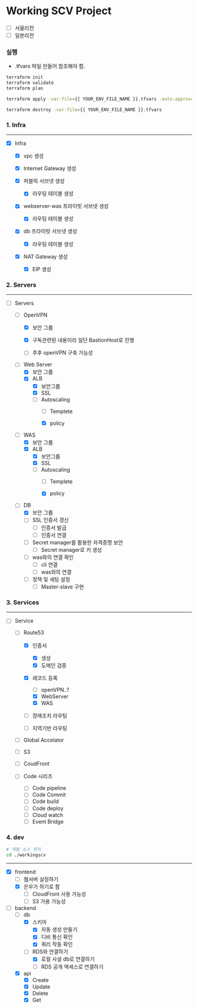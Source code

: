 # Working SCV Project

- [ ] 서울리전
- [ ] 일본리전

### 실행
- .tfvars 파일 만들어 참조해야 함.
```sh
terraform init
terraform validate
terraform plan

terraform apply -var-file={{ YOUR_ENV_FILE_NAME }}.tfvars -auto-approve

terraform destroy -var-file={{ YOUR_ENV_FILE_NAME }}.tfvars
```

### 1. Infra
---
- [x] Infra


  - [x] vpc 생성


  - [x] Internet Gateway 생성


  - [x] 퍼블릭 서브넷 생성
    - [x] 라우팅 테이블 생성


  - [x] webserver-was 프라이빗 서브넷 생성
    - [x] 라우팅 테이블 생성


  - [x] db 프라이빗 서브넷 생성
    - [x] 라우팅 테이블 생성


  - [x] NAT Gateway 생성
    - [x] EIP 생성

### 2. Servers
---
- [ ] Servers


  - [ ] OpenVPN
    - [x] 보안 그룹
    - [x] 구독관련된 내용이라 일단 BastionHost로 진행
    - [ ] 추후 openVPN 구축 가능성


  - [ ] Web Server
    - [x] 보안 그룹
    - [x] ALB
        - [x] 보안그룹
        - [x] SSL
        - [ ] Autoscaling
            - [ ] Templete
            - [x] policy


  - [ ] WAS
    - [x] 보안 그룹 
    - [x] ALB
        - [x] 보안그룹
        - [x] SSL
        - [ ] Autoscaling
            - [ ] Templete
            - [x] policy


  - [ ] DB
    - [x] 보안 그룹
    - [ ] SSL 인증서 갱신
      - [ ] 인증서 발급
      - [ ] 인증서 연결
    - [ ] Secret manager를 활용한 자격증명 보안
      - [ ] Secret manager로 키 생성
    - [ ] was와의 연결 확인
      - [ ] cli 연결
      - [ ] was와의 연결
    - [ ] 정책 및 세팅 설정
      - [ ] Master-slave 구현

### 3. Services
---
- [ ] Service


  - [ ] Route53
    - [x] 인증서
      - [x] 생성
      - [x] 도메인 검증
    - [x] 레코드 등록
      - [ ] openVPN..?
      - [x] WebServer
      - [x] WAS
    - [ ] 장애조치 라우팅
    - [ ] 지역기반 라우팅


  - [ ] Global Accelator


  - [ ] S3

  - [ ] CoudFront


  - [ ] Code 시리즈
    - [ ] Code pipeline
    - [ ] Code Commit
    - [ ] Code build
    - [ ] Code deploy
    - [ ] Cloud watch
    - [ ] Event Bridge

### 4. dev
```sh
# 개발 소스 위치
cd ./workingscv
```
---
- [x] frontend
  - [ ] 웹서버 설정하기 
  - [x] 은우가 하기로 함
    - [ ] CloudFront 사용 가능성
    - [ ] S3 가용 가능성
- [ ] backend
  - [ ] db 
    - [x] 스키마
      - [x] 자동 생성 만들기
      - [x] 디비 통신 확인
      - [x] 쿼리 작동 확인
    - [ ] RDS와 연결하기
      - [x] 로컬 사설 db로 연결하기
      - [ ] RDS 공개 액세스로 연결하기
  - [x] api
    - [x] Create
    - [x] Update
    - [x] Delete
    - [x] Get
